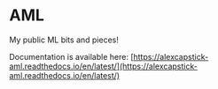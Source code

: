 # AML
 My public ML bits and pieces!

Documentation is available here: [https://alexcapstick-aml.readthedocs.io/en/latest/](https://alexcapstick-aml.readthedocs.io/en/latest/)

